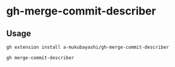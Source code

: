 # gh-merge-commit-describer

## Usage

```
gh extension install a-mukubayashi/gh-merge-commit-describer
```

```
gh merge-commit-describer
```

